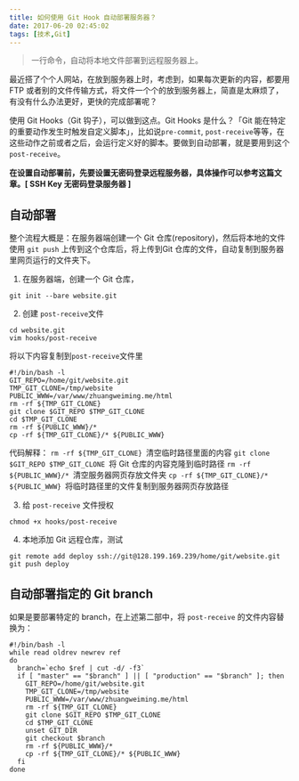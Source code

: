 ```yaml
---
title: 如何使用 Git Hook 自动部署服务器？
date: 2017-06-20 02:45:02
tags: [技术,Git]
---
```

> 一行命令，自动将本地文件部署到远程服务器上。

<!-- more -->

最近搭了个个人网站，在放到服务器上时，考虑到，如果每次更新的内容，都要用 FTP 或者别的文件传输方式，将文件一个个的放到服务器上，简直是太麻烦了，有没有什么办法更好，更快的完成部署呢？

使用 Git Hooks（Git 钩子），可以做到这点。Git Hooks 是什么？「Git 能在特定的重要动作发生时触发自定义脚本」，比如说`pre-commit`, `post-receive`等等，在这些动作之前或者之后，会运行定义好的脚本。要做到自动部署，就是要用到这个 `post-receive`。

**在设置自动部署前，先要设置无密码登录远程服务器，具体操作可以参考这篇文章。[ SSH Key 无密码登录服务器 ]**

## 自动部署
整个流程大概是：在服务器端创建一个 Git 仓库(repository)，然后将本地的文件使用 `git push` 上传到这个仓库后，将上传到Git 仓库的文件，自动复制到服务器里网页运行的文件夹下。

1. 在服务器端，创建一个 Git 仓库，
```
git init --bare website.git
```

2. 创建 `post-receive`文件
```
cd website.git
vim hooks/post-receive
```

  将以下内容复制到`post-receive`文件里
```
#!/bin/bash -l
GIT_REPO=/home/git/website.git
TMP_GIT_CLONE=/tmp/website
PUBLIC_WWW=/var/www/zhuangweiming.me/html
rm -rf ${TMP_GIT_CLONE}
git clone $GIT_REPO $TMP_GIT_CLONE
cd $TMP_GIT_CLONE
rm -rf ${PUBLIC_WWW}/*
cp -rf ${TMP_GIT_CLONE}/* ${PUBLIC_WWW}
```

  代码解释：
`rm -rf ${TMP_GIT_CLONE} `清空临时路径里面的内容
`git clone $GIT_REPO $TMP_GIT_CLONE `将 Git 仓库的内容克隆到临时路径
`rm -rf ${PUBLIC_WWW}/* `清空服务器网页存放文件夹
`cp -rf ${TMP_GIT_CLONE}/* ${PUBLIC_WWW} `将临时路径里的文件复制到服务器网页存放路径

3. 给 `post-receive` 文件授权
```
chmod +x hooks/post-receive
```

4. 本地添加 Git 远程仓库，测试
```
git remote add deploy ssh://git@128.199.169.239/home/git/website.git
git push deploy
```

## 自动部署指定的 Git branch
如果是要部署特定的 branch，在上述第二部中，将 `post-receive` 的文件内容替换为：
```
#!/bin/bash -l
while read oldrev newrev ref
do
  branch=`echo $ref | cut -d/ -f3`
  if [ "master" == "$branch" ] || [ "production" == "$branch" ]; then
    GIT_REPO=/home/git/website.git
    TMP_GIT_CLONE=/tmp/website
    PUBLIC_WWW=/var/www/zhuangweiming.me/html
    rm -rf ${TMP_GIT_CLONE}
    git clone $GIT_REPO $TMP_GIT_CLONE
    cd $TMP_GIT_CLONE
    unset GIT_DIR
    git checkout $branch
    rm -rf ${PUBLIC_WWW}/*
    cp -rf ${TMP_GIT_CLONE}/* ${PUBLIC_WWW}
  fi
done
```
